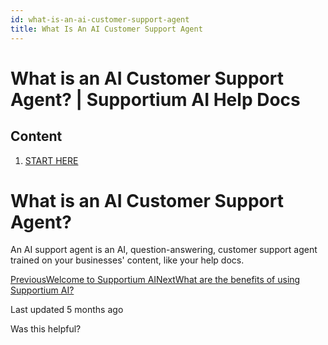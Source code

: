 ```yaml
---
id: what-is-an-ai-customer-support-agent
title: What Is An AI Customer Support Agent
---
```



# What is an AI Customer Support Agent? | Supportium AI Help Docs

## Content

  1. [START HERE](/start-here)

# What is an AI Customer Support Agent?

An AI support agent is an AI, question-answering, customer support agent trained on your businesses' content, like your help docs.

[PreviousWelcome to Supportium AI](/)[NextWhat are the benefits of using Supportium AI?](/start-here/what-is-an-ai-customer-support-agent/what-are-the-benefits-of-using-my-askai)

Last updated 5 months ago

Was this helpful?

